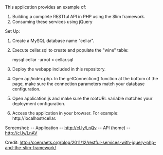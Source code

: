 
This application provides an example of:

1. Building a complete RESTful API in PHP using the Slim framework.
2. Consuming these services using jQuery

Set Up:

1. Create a MySQL database name "cellar".
2. Execute cellar.sql to create and populate the "wine" table:

	mysql cellar -uroot < cellar.sql

3. Deploy the webapp included in this repository.
4. Open api/index.php. In the getConnection() function at the bottom of the page, make sure the connection parameters match your database configuration. 
5. Open application.js and make sure the rootURL variable matches your deployment configuration.
6. Access the application in your browser. For example: http://localhost/cellar.

Screenshot:
-- Application -- http://cl.ly/LnQv
-- API (home) -- http://cl.ly/LnAV

Credit: http://coenraets.org/blog/2011/12/restful-services-with-jquery-php-and-the-slim-framework/

